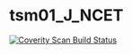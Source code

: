 # tsm01_J_NCET
<a href="https://scan.coverity.com/projects/wendyzhang1121-tsm01_j_ncet">
  <img alt="Coverity Scan Build Status"
       src="https://img.shields.io/coverity/scan/9610.svg"/>
</a>
